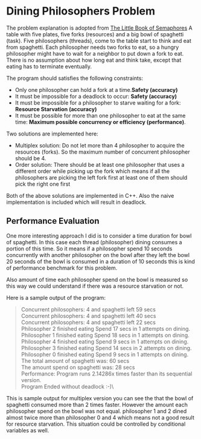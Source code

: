 # Dining Philosophers Problem

The problem explanation is adopted from [The Little Book of Semaphores][book_semaphores] 
A table with five plates, five forks (resources) and a big bowl of spaghetti (task). Five philosophers (threads), come to the table start to think and eat from spaghetti. Each philosopher needs two forks to eat, so a hungry philosopher might have to wait for a neighbor to put down a fork to eat. There is no assumption about how long eat and think take, except that eating has to terminate eventually.

The program should satisfies the following constraints:
* Only one philosopher can hold a fork at a time.**Safety (accuracy)**
* It must be impossible for a deadlock to occur: **Safety (accuracy)**
* It must be impossible for a philosopher to starve waiting for a fork: **Resource Starvation (accuracy)**
* It must be possible for more than one philosopher to eat at the same time: **Maximum possible concurrency or efficiency (performance)**.

Two solutions are implemented here:
* Multiplex solution: Do not let more than 4 philosopher to acquire the resources (forks). So the maximum number of concurrent philosopher should be 4.
* Order solution: There should be at least one philosopher that uses a different order while picking up the fork which means if all the philosophers are picking the left fork first at least one of them should pick the right one first

Both of the above solutions are implemented in C++. Also the naive implementation is included which will result in deadlock.

## Performance Evaluation

One more interesting approach I did is to consider a time duration for bowl of spaghetti. In this case each thread (philosopher) dining consumes a portion of this time. So it means if a philosopher spend 10 seconds concurrently with another philosopher on the bowl after they left the bowl 20 seconds of the bowl is consumed in a duration of 10 seconds this is kind of performance benchmark for this problem.

Also amount of time each philosopher spend on the bowl is measured so this way we could understand if there was a resource starvation or not.

Here is a sample output of the program:

> Concurrent philosophers: 4 and spaghetti left 59 secs\
> Concurrent philosophers: 4 and spaghetti left 40 secs\
> Concurrent philosophers: 4 and spaghetti left 22 secs\
> Philosopher 2 finished eating Spend 17 secs in 1 attempts on dining.\
> Philosopher 1 finished eating Spend 18 secs in 1 attempts on dining.\
> Philosopher 4 finished eating Spend 9 secs in 1 attempts on  dining.\
> Philosopher 3 finished eating Spend 14 secs in 2 attempts on dining.\
> Philosopher 0 finished eating Spend 9 secs in 1 attempts on dining.\
> The total amount of spaghetti was: 60 secs\
> The amount spend on spaghetti was: 28 secs\
> Performance: Program runs 2.14286x times faster than its sequential version.\
> Program Ended without deadlock :-)\

This is sample output for multiplex version you can see the that the bowl of spaghetti consumed more than 2 times faster. However the amount each philosopher spend on the bowl was not equal. philosopher 1 and 2 dined almost twice more than philosopher 0 and 4 which means not a good result for resource starvation.
This situation could be controlled by conditional variables as well.



[book_semaphores]: greenteapress.com/semaphores/LittleBookOfSemaphores.pdf


